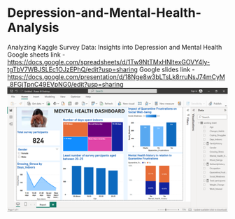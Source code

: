 # Depression-and-Mental-Health-Analysis
Analyzing Kaggle Survey Data: Insights into Depression and Mental Health
Google sheets link - https://docs.google.com/spreadsheets/d/1Tw9NtTMxHNltexGOVY4ly-tgTbV7WBJSLEc1OJzEPhQ/edit?usp=sharing
Google slides link - https://docs.google.com/presentation/d/18Nge8w3bLTsLk8rruNsJ74mCyM_8FGjTpnC49EVpNG0/edit?usp=sharing
![Mental Health Dashboard.png](Mental%20Health%20Dashboard.png)
